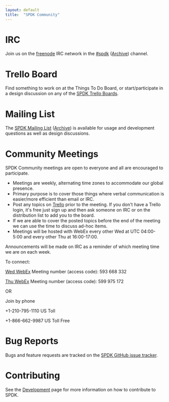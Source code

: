 ```yaml
---
layout: default
title:  "SPDK Community"
---
```


# IRC

Join us on the [freenode](https://freenode.net/) IRC network in the [#spdk](irc://irc.freenode.net/%23spdk) ([Archive](https://ci.spdk.io/irclog/?C=N;O=D)) channel.

# Trello Board

Find something to work on at the Things To Do Board, or start/participate in a design discussion on any of the [SPDK Trello Boards](https://trello.com/spdk).

# Mailing List

The [SPDK Mailing List](https://lists.01.org/mailman/listinfo/spdk) ([Archive](https://lists.01.org/pipermail/spdk/))
is available for usage and development questions as well as design discussions.

# Community Meetings

SPDK Community meetings are open to everyone and all are encouraged to participate.

* Meetings are weekly, alternating time zones to accommodate our global presence.
* Primary purpose is to cover those things where verbal communication is easier/more
efficient than email or IRC.
* Post any topics on [Trello](https://trello.com/b/DvM7XayJ) prior to the meeting. If you don't have a Trello login, it's free just sign up and then ask someone on IRC or on the distribution list to add you to the board.
* If we are able to cover the posted topics before the end of the meeting we can use the time to discuss ad-hoc items.
* Meetings will be hosted with WebEx every other Wed at UTC 04:00-5:00 and every other Thu at 16:00-17:00.

Announcements will be made on IRC as a reminder of which meeting time we are on each week.

To connect:

[Wed WebEx](https://intel.webex.com/intel/j.php?MTID=m9d66f9edca0165483a6ff8515c487381)
Meeting number (access code): 593 668 332

[Thu WebEx](https://intel.webex.com/intel/j.php?MTID=m3f442c092a1d726e660ab32e1c19b1a8)
Meeting number (access code): 599 975 172

OR

Join by phone

+1-210-795-1110 US Toll

+1-866-662-9987 US Toll Free

# Bug Reports

Bugs and feature requests are tracked on the [SPDK GitHub issue tracker](https://github.com/spdk/spdk/issues).

# Contributing

See the [Development](/development/) page for more information on how to contribute to SPDK.
